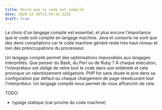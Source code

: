 ```yaml
---
title: Parce que le code est compilé
date: 2020-12-30T21:54:42.225Z
draft: true
---
```

Le choix d'un langage compilé est essentiel, et plus encore l'importance que le code soit compilé en langage machine. Java et consorts ne sont que des demi compilations car le code machine généré reste très haut niveau et loin des préoccupations du processeur.

Un langage compilé permet des optimisations impossibles aux langages interprétés. Que penser du Bash, du Perl ou de Ruby ? À chaque exécution, l'interpréteur est obligé de relire tout le code dans son entièreté et cela provoque un ralentissement obligatoire. PHP fut sans doute le pire dans sa configuration par défaut ou chaque chargement de page réexécurant tout l'interpréteur. Un langage compilé nous permet de nous affranchir de cela.

TODO:

- typage statique (car proche du code machine)